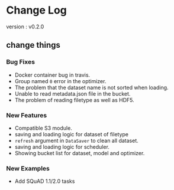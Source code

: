 # Change Log
version : v0.2.0

## change things

### Bug Fixes
- Docker container bug in travis.
- Group named `0` error in the optimizer.
- The problem that the dataset name is not sorted when loading.
- Unable to read metadata.json file in the bucket.
- The problem of reading filetype as well as HDF5.

### New Features
- Compatible S3 module.
- saving and loading logic for dataset of filetype
- `refresh` argument in `DataSaver` to clean all dataset.
- saving and loading logic for scheduler.
- Showing bucket list for dataset, model and optimizer.

### New Examples
- Add SQuAD 1.1/2.0 tasks
